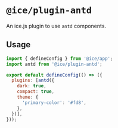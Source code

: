 # `@ice/plugin-antd`

An ice.js plugin to use `antd` components.

## Usage

```js
import { defineConfig } from '@ice/app';
import antd from '@ice/plugin-antd';

export default defineConfig(() => ({
  plugins: [antd({
    dark: true,
    compact: true,
    theme: {
      'primary-color': '#fd8',
    },
  })],
}));
```
